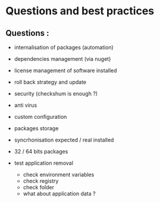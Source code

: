 # Questions and best practices 

<!-- MACRO{toc|section=0|fromDepth=0|toDepth=3} -->


## Questions :

* internalisation of packages (automation)
* dependencies management (via nuget)
  
* license management of software installed 
* roll back strategy and update
* security (checkshum is enough ?)
* anti virus 
* custom configuration 
* packages storage
* syncrhonisation expected / real installed
* 32 / 64 bits packages


* test application removal 
	- check environment variables
	- check registry
	- check folder
	- what about application data ? 
	
